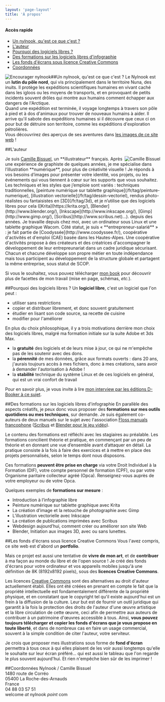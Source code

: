 ```yaml
---
layout: 'page-layout'
title: 'À propos'
---
```


#### Accès rapide
- [Un nylnook, qu'est ce que c'est ?](#nylnook)
- [L'auteur](#auteur)
- [Pourquoi des logiciels libres ?](#logiciels-libres)
- [Des formations sur les logiciels libres d'infographie](#formation)
- [Les fonds d'écrans sous licence Creative Commons](#fond-d-ecrans)
- [Coordonnées](#coordonnees)

##<a name="nylnook"></a>Un nylnook, qu'est ce que c'est ?
<img style="float:left; max-width:50%" src="/website-img/nylnook-mood-2.png" alt="Encourager nylnook">
Le Nylnook est un **lutin du pôle nord**, qui vis principalement dans le territoire Nuna, des inuits. Il protège les expéditions scientifiques humaines en vivant caché dans les igloos ou les moyens de transports, et en provoquant de petits incidents souvent drôles qui montre aux humains comment échapper aux dangers de l'Arctique.  
Quand une expédition est terminée, il voyage longtemps à travers son pôle à pied et à dos d'animaux pour trouver de nouveaux humains à aider. Il arrive qu'il sabote des expéditions humaines si il découvre que ceux ci on pour but de détruire son territoire, comme les expéditions d'exploration pétrolières.  
Vous découvrirez des aperçus de ses aventures dans [les images de ce site web](/fr/tag/nylnook/) !  

##<a name="auteur"></a>L'auteur

<img style="float:right; max-width:50%" src="/website-img/camille-bissuel.jpg" alt="Camille Bissuel">
Je suis <a href="https://plus.google.com/+CamilleBissuel/about" rel="author">Camille Bissuel</a>, un **illustrateur** français. Après une expérience de graphiste de quelques années, je me spécialise dans l’illustration **numérique**, pour plus de créativité visuelle !  
Je réponds à vos besoins d’images pour présenter votre identité, vos projets, ou les événements qui vous tiennent à cœur sur les supports que vous souhaitez.  
Les techniques et les styles que j’emploie sont variés : techniques traditionnelles, [peinture numérique sur tablette graphique](/fr/tag/peinture-numerique), [illustration vectorielle](/fr/tag/dessin-vectoriel), rendus photo-réalistes ou fantaisistes en [3D](/fr/tag/3d), et je n’utilise que des logiciels libres pour cela ([Krita](https://krita.org/), [Blender](http://www.blender.org/), [Inkscape](http://www.inkscape.org/), [Gimp](http://www.gimp.org/), [Scribus](http://www.scribus.net)...). depuis des années. Je travaille depuis chez moi, avec un ordinateur sous Linux et une tablette graphique Wacom.  
Côté statut, je suis « **entrepreneur-salarié** » : je fait partie de [Coodyssée](http://www.coodyssee.fr/), coopérative d'activités et d'emploi (CAE) basée dans les Hautes-Alpes. Une coopérative d'activités propose à des créateurs et des créatrices d'accompagner le développement de leur entrepreunariat dans un cadre juridique sécurisant. Chacun et chacune développe son propre métier en toute indépendance mais tous participent au développement de la structure globale et partagent la même entreprise, sous statut de SCOP.

Si vous le souhaitez, vous pouvez télécharger [mon book](/img/blog/book-nylnook-web.pdf) pour découvrir plus de facettes de mon travail (mise en page, schémas, *etc.*).

##<a name="logiciels-libres"></a>Pourquoi des logiciels libres ?
Un **logiciel libre**, c'est un logiciel que l'on peut :
- utiliser sans restrictions
- copier et distribuer librement, et donc souvent gratuitement
- étudier en lisant son code source, sa recette de cuisine
- modifier pour l'améliorer

En plus du choix philosophique, il y a trois motivations derrière mon choix des logiciels libres, malgré ma formation initiale sur la suite Adobe et 3ds Max.
- la **gratuité** des logiciels et de leurs mise à jour, ce qui ne m'empêche pas de les soutenir avec des dons.
- la **pérennité** de mes données, grâce aux formats ouverts : dans 20 ans, j'aurais toujours accès à mes fichiers, donc à mes créations, sans avoir à demander l'autorisation à Adobe !
- la **stabilité** technique du système Linux et de ces logiciels en général, qui est un vrai confort de travail

Pour en savoir plus, je vous invite à lire [mon interview par les éditions D-Booker à ce sujet](http://www.d-booker.fr/content/62-exercer-le-metier-de-graphiste-avec-des-logiciels-libres).

##<a name="formation"></a>Des formations sur les logiciels libres d'infographie
En parallèle des aspects créatifs, je peux donc vous proposer des **formations sur mes outils quotidiens ou mes techniques**, sur demande. Je suis également co-auteurs de deux manuels sur le sujet avec l'association [Floss manuals francophone](http://fr.flossmanuals.net/) ([Scribus](http://fr.flossmanuals.net/scribus/) et [Blender pour le jeu vidéo](http://fr.flossmanuals.net/blender-pour-le-jeu-video/)).

Le contenu des formations est réfléchi avec les stagiaires au préalable. Les formations concilient théorie et pratique, en commençant par un peu de théorie et en donnant une vue d’ensemble avant d’attaquer en détail. La pratique consiste à la fois à faire des exercices et à mettre en place des projets personnalisés, selon le temps dont nous disposons.

Ces formations **peuvent être prise en charge** via votre Droit Individuel à la Formation (DIF), votre compte personnel de formation (CPF), ou par votre Organisme paritaire collecteur agréé (Opca). Renseignez-vous auprès de votre employeur ou de votre Opca.

Quelques exemples de **formations sur mesure** :
- Introduction à l’infographie libre
- Peinture numérique sur tablette graphique avec Krita
- La création d’image et la retouche de photographie avec Gimp
- L’illustration vectorielle avec Inkscape
- La création de publications imprimées avec Scribus
- Webdesign aujourd’hui, comment créer ou améliorer son site Web
- Blender, Initiation aux images 3D, avec ou sans lunettes.


##<a name="fond-d-ecrans"></a>Les fonds d'écrans sous licence Creative Commons
Vous l'avez compris, ce site web est d'abord un **portfolio**.

Mais ce projet est aussi une tentative de **vivre de mon art**, et de **contribuer** à ma façon au monde du libre et de l'open source ! Je créé des fonds d'écrans pour votre ordinateur et vos appareils mobiles jusqu'à une définition de  8K (8192x8192 pixels), sous des **licences Creative Commons**.  

Les licences [Creative Commons](http://creativecommons.fr/) sont des alternatives au droit d'auteur actuellement établi. Elles ont été créées en prenant en compte le fait que la propriété intellectuelle est fondamentalement différente de la propriété physique, et en constatant que le copyright tel qu'il existe aujourd'hui est un frein à la diffusion de la culture.
Leur but est de fournir un outil juridique qui garantit à la fois la protection des droits de l'auteur d'une œuvre artistique et la libre circulation de cette œuvre, ceci afin de permettre aux auteurs de contribuer à un patrimoine d'œuvres accessible à tous.
Ainsi, **vous pouvez toujours télécharger et copier les fonds d'écrans que je vous propose en toute liberté**, et dans de nombreux cas en faire un usage commercial, souvent à la simple condition de citer l'auteur, votre serviteur.

Je crois que proposer mes illustrations sous forme de **fond d'écran** permettra à tous ceux à qui elles plaisent de les voir aussi longtemps qu'elle le souhaite sur leur écran préféré... qui est aussi le tableau que l'on regarde le plus souvent aujourd'hui. Et rien n'empêche bien sûr de les imprimer !


##<a name="coordonnees"></a>Coordonnées
Nylnook / Camille Bissuel  
1480 route de Corréo  
05400 La Roche-des-Arnauds  
France  
04 88 03 57 51  
welcome *at* nylnook *point* com
